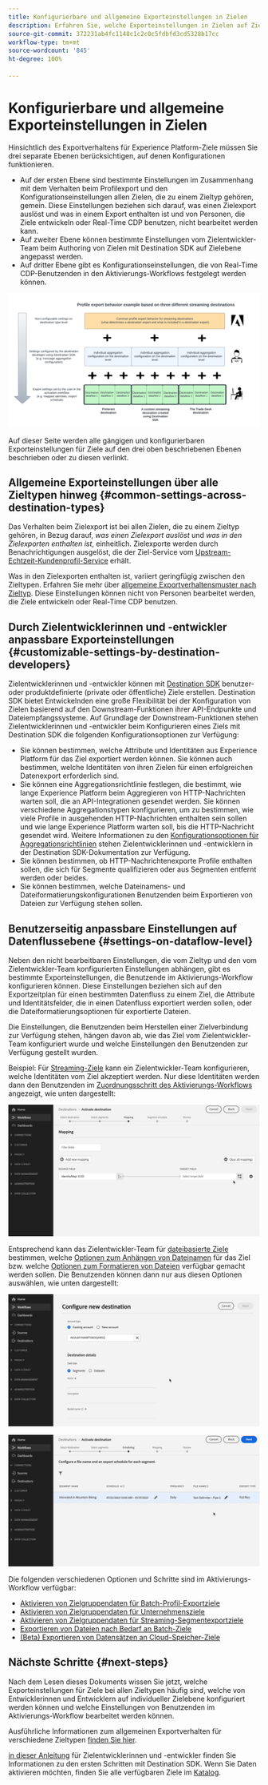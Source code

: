 ```yaml
---
title: Konfigurierbare und allgemeine Exporteinstellungen in Zielen
description: Erfahren Sie, welche Exporteinstellungen in Zielen auf Zielebene konfigurierbar sind und welche fest eingestellt sind und nicht bearbeitet werden können.
source-git-commit: 372231ab4fc1148c1c2c0c5fdbfd3cd5328b17cc
workflow-type: tm+mt
source-wordcount: '845'
ht-degree: 100%

---
```



# Konfigurierbare und allgemeine Exporteinstellungen in Zielen

Hinsichtlich des Exportverhaltens für Experience Platform-Ziele müssen Sie drei separate Ebenen berücksichtigen, auf denen Konfigurationen funktionieren.

* Auf der ersten Ebene sind bestimmte Einstellungen im Zusammenhang mit dem Verhalten beim Profilexport und den Konfigurationseinstellungen allen Zielen, die zu einem Zieltyp gehören, gemein. Diese Einstellungen beziehen sich darauf, was einen Zielexport auslöst und was in einem Export enthalten ist und von Personen, die Ziele entwickeln oder Real-Time CDP benutzen, nicht bearbeitet werden kann.
* Auf zweiter Ebene können bestimmte Einstellungen vom Zielentwickler-Team beim Authoring von Zielen mit Destination SDK auf Zielebene angepasst werden.
* Auf dritter Ebene gibt es Konfigurationseinstellungen, die von Real-Time CDP-Benutzenden in den Aktivierungs-Workflows festgelegt werden können.

![Abbildung der Wechselwirkung zwischen allgemeinen und konfigurierbaren Exporteinstellungen für Ziele](/help/destinations/assets/how-destinations-work/profile-export-behavior-diagram.png)

Auf dieser Seite werden alle gängigen und konfigurierbaren Exporteinstellungen für Ziele auf den drei oben beschriebenen Ebenen beschrieben oder zu diesen verlinkt.

## Allgemeine Exporteinstellungen über alle Zieltypen hinweg {#common-settings-across-destination-types}

Das Verhalten beim Zielexport ist bei allen Zielen, die zu einem Zieltyp gehören, in Bezug darauf, *was einen Zielexport auslöst* und *was in den Zielexporten enthalten ist*, einheitlich. Zielexporte werden durch Benachrichtigungen ausgelöst, die der Ziel-Service vom [Upstream-Echtzeit-Kundenprofil-Service](https://experienceleague.adobe.com/docs/blueprints-learn/architecture/architecture-overview/platform-applications.html?lang=de#adobe-experience-platform-%26-applications-detailed-architecture-diagram) erhält.

Was in den Zielexporten enthalten ist, variiert geringfügig zwischen den Zieltypen. Erfahren Sie mehr über [allgemeine Exportverhaltensmuster nach Zieltyp](/help/destinations/how-destinations-work/profile-export-behavior.md). Diese Einstellungen können nicht von Personen bearbeitet werden, die Ziele entwickeln oder Real-Time CDP benutzen.

## Durch Zielentwicklerinnen und -entwickler anpassbare Exporteinstellungen {#customizable-settings-by-destination-developers}

Zielentwicklerinnen und -entwickler können mit [Destination SDK](/help/destinations/destination-sdk/overview.md) benutzer- oder produktdefinierte (private oder öffentliche) Ziele erstellen. Destination SDK bietet Entwickelnden eine große Flexibilität bei der Konfiguration von Zielen basierend auf den Downstream-Funktionen ihrer API-Endpunkte und Dateiempfangssysteme. Auf Grundlage der Downstream-Funktionen stehen Zielentwicklerinnen und -entwickler beim Konfigurieren eines Ziels mit Destination SDK die folgenden Konfigurationsoptionen zur Verfügung:

* Sie können bestimmen, welche Attribute und Identitäten aus Experience Platform für das Ziel exportiert werden können. Sie können auch bestimmen, welche Identitäten von ihren Zielen für einen erfolgreichen Datenexport erforderlich sind.
* Sie können eine Aggregationsrichtlinie festlegen, die bestimmt, wie lange Experience Platform beim Aggregieren von HTTP-Nachrichten warten soll, die an API-Integrationen gesendet werden. Sie können verschiedene Aggregationstypen konfigurieren, um zu bestimmen, wie viele Profile in ausgehenden HTTP-Nachrichten enthalten sein sollen und wie lange Experience Platform warten soll, bis die HTTP-Nachricht gesendet wird. Weitere Informationen zu den [Konfigurationsoptionen für Aggregationsrichtlinien](/help/destinations/destination-sdk/destination-configuration.md#aggregation) stehen Zielentwicklerinnen und -entwicklern in der Destination SDK-Dokumentation zur Verfügung.
* Sie können bestimmen, ob HTTP-Nachrichtenexporte Profile enthalten sollen, die sich für Segmente qualifizieren oder aus Segmenten entfernt werden oder beides.
* Sie können bestimmen, welche Dateinamens- und Dateiformatierungskonfigurationen Benutzenden beim Exportieren von Dateien zur Verfügung stehen sollen.

## Benutzerseitig anpassbare Einstellungen auf Datenflussebene {#settings-on-dataflow-level}

Neben den nicht bearbeitbaren Einstellungen, die vom Zieltyp und den vom Zielentwickler-Team konfigurierten Einstellungen abhängen, gibt es bestimmte Exporteinstellungen, die Benutzende im Aktivierungs-Workflow konfigurieren können. Diese Einstellungen beziehen sich auf den Exportzeitplan für einen bestimmten Datenfluss zu einem Ziel, die Attribute und Identitätsfelder, die in einen Datenfluss exportiert werden sollen, oder die Dateiformatierungsoptionen für exportierte Dateien.

Die Einstellungen, die Benutzenden beim Herstellen einer Zielverbindung zur Verfügung stehen, hängen davon ab, wie das Ziel vom Zielentwickler-Team konfiguriert wurde und welche Einstellungen den Benutzenden zur Verfügung gestellt wurden.

Beispiel: Für [Streaming-Ziele](/help/destinations/destination-types.md#streaming-destinations) kann ein Zielentwickler-Team konfigurieren, welche Identitäten vom Ziel akzeptiert werden. Nur diese Identitäten werden dann den Benutzenden im [Zuordnungsschritt des Aktivierungs-Workflows](/help/destinations/ui/activate-segment-streaming-destinations.md#mapping) angezeigt, wie unten dargestellt:

![Bildschirmaufzeichnung der Identitätsauswahl für das Zielfeld im Zuordnungsschritt des Aktivierungs-Workflows. ](/help/destinations/assets/how-destinations-work/identity-mapping-example.gif)

Entsprechend kann das Zielentwickler-Team für [dateibasierte Ziele](/help/destinations/destination-types.md#file-based) bestimmen, welche [Optionen zum Anhängen von Dateinamen](/help/destinations/ui/activate-batch-profile-destinations.md#file-names) für das Ziel bzw. welche [Optionen zum Formatieren von Dateien](/help/destinations/destination-sdk/guides/batch/configure-file-formatting-options.md) verfügbar gemacht werden sollen. Die Benutzenden können dann nur aus diesen Optionen auswählen, wie unten dargestellt:

![Bildschirmaufzeichnung der Dateiformatierungsoption beim Verbinden mit einem dateibasierten Ziel.](/help/destinations/assets/how-destinations-work/file-formatting-options.gif)

![Bildschirmaufzeichnung der Option zum Anhängen von Dateinamen im Planungsschritt des Aktivierungs-Workflows. ](/help/destinations/assets/how-destinations-work/filename-append-options.gif)

Die folgenden verschiedenen Optionen und Schritte sind im Aktivierungs-Workflow verfügbar:

* [Aktivieren von Zielgruppendaten für Batch-Profil-Exportziele](/help/destinations/ui/activate-batch-profile-destinations.md)
* [Aktivieren von Zielgruppendaten für Unternehmensziele ](/help/destinations/ui/activate-streaming-profile-destinations.md)
* [Aktivieren von Zielgruppendaten für Streaming-Segmentexportziele](/help/destinations/ui/activate-segment-streaming-destinations.md)
* [Exportieren von Dateien nach Bedarf an Batch-Ziele](/help/destinations/ui/export-file-now.md)
* [(Beta) Exportieren von Datensätzen an Cloud-Speicher-Ziele](/help/destinations/ui/export-datasets.md)

## Nächste Schritte {#next-steps}

Nach dem Lesen dieses Dokuments wissen Sie jetzt, welche Exporteinstellungen für Ziele bei allen Zieltypen häufig sind, welche von Entwicklerinnen und Entwicklern auf individueller Zielebene konfiguriert werden können und welche Einstellungen von Benutzenden im Aktivierungs-Workflow bearbeitet werden können.

Ausführliche Informationen zum allgemeinen Exportverhalten für verschiedene Zieltypen [finden Sie hier](/help/destinations/how-destinations-work/profile-export-behavior.md).

[in dieser Anleitung](/help/destinations/destination-sdk/getting-started.md) für Zielentwicklerinnen und -entwickler finden Sie Informationen zu den ersten Schritten mit Destination SDK. Wenn Sie Daten aktivieren möchten, finden Sie alle verfügbaren Ziele im [Katalog](/help/destinations/catalog/overview.md).